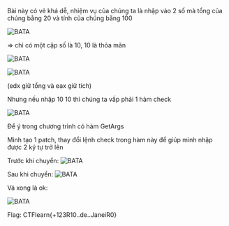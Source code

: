 Bài này có vẻ khá dễ, nhiệm vụ của chúng ta là nhập vào 2 số mà tổng của chúng bằng 20 và tính của chúng bằng 100

![BATA](https://user-images.githubusercontent.com/84331340/147116616-73ed00f6-975f-4828-ada3-41f89f0da2fc.jpg)

=> chỉ có một cặp số là 10, 10 là thỏa mãn

![BATA](https://user-images.githubusercontent.com/84331340/147116908-235c126d-f9e1-4495-82af-b1531d1832f6.jpg)

![BATA](https://user-images.githubusercontent.com/84331340/147117005-cbcee133-d59b-4221-ba79-fab1bd9577c9.jpg)

(edx giữ tổng và eax giữ tích)

Nhưng nếu nhập 10 10 thì chúng ta vấp phải 1 hàm check

![BATA](https://user-images.githubusercontent.com/84331340/147117203-55069a66-4d8d-4198-812d-ba84040d2cd9.jpg)

Để ý trong chương trình có hàm GetArgs

Mình tạo 1 patch, thay đổi lệnh check trong hàm này để giúp mình nhập được 2 ký tự trở lên

Trước khi chuyển: 
![BATA](https://user-images.githubusercontent.com/84331340/147117744-d2416d83-1835-4a07-97b6-02c8bd73020e.jpg)


Sau khi chuyển:
![BATA](https://user-images.githubusercontent.com/84331340/147117898-087cbe65-2585-46ae-996a-c48de7f7c2ef.jpg)


Vá xong là ok:

![BATA](https://user-images.githubusercontent.com/84331340/147118021-138b6f49-0d21-4049-9849-885a8f52fec7.jpg)

Flag: CTFlearn{+123R10..de..JaneiR0}
